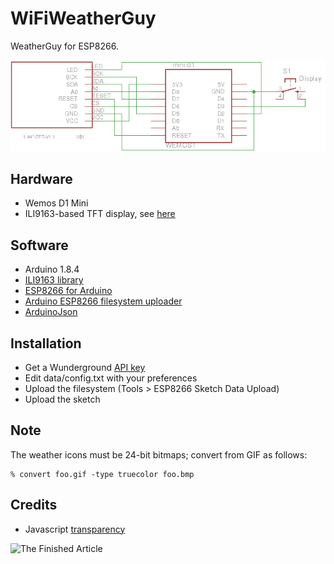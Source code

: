 # WiFiWeatherGuy
WeatherGuy for ESP8266.

![Schematic](eagle/schematic.png)

## Hardware
- Wemos D1 Mini
- ILI9163-based TFT display, see [here](http://henrysbench.capnfatz.com/henrys-bench/arduino-displays/arduino-1-44-in-spi-tft-display-tutorial/)

## Software
- Arduino 1.8.4
- [ILI9163 library](https://github.com/sumotoy/TFT_ILI9163C)
- [ESP8266 for Arduino](https://github.com/esp8266/Arduino.git)
- [Arduino ESP8266 filesystem uploader](https://github.com/esp8266/arduino-esp8266fs-plugin)
- [ArduinoJson](http://arduinojson.org/)

## Installation
- Get a Wunderground [API key](https://www.wunderground.com/weather/api/d/docs)
- Edit data/config.txt with your preferences
- Upload the filesystem (Tools > ESP8266 Sketch Data Upload)
- Upload the sketch

## Note
The weather icons must be 24-bit bitmaps; convert from GIF as follows:

    % convert foo.gif -type truecolor foo.bmp 

## Credits
- Javascript [transparency](https://github.com/leonidas/transparency)

![The Finished Article](eagle/wwg.png)
